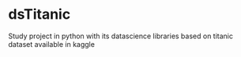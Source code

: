 # dsTitanic
Study project in python with its datascience libraries based on titanic dataset available in kaggle
